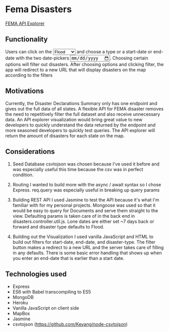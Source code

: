 # Fema Disasters
[FEMA API Explorer](https://radiant-cove-57266.herokuapp.com/disasters?start-date=1953-05-29&end-date=1955-05-30&type=Flood)

## Functionality
Users can click on the <select><option>Flood</option><option> Tornado</option></select> 
and choose a type or a start-date or end-date with the two date-pickers <input type="date">. Choosing certain options will filter out disasters. After choosing options and clicking filter, the app will redirect to a new URL that will display disasters on the map according to the filters
## Motivations

Currently, the Disaster Declarations Summary only has one endpoint and gives out the full data of all states.
A flexible API for FEMA disaster removes the need to repetitively filter the full dataset and also receive unnecessary data. An API explorer visualization would bring great value to new developers to quickly understand the data returned by the endpoint and more seasoned developers to quickly test queries. The API explorer will return the amount of disasters for each state on the map.

## Considerations

1. Seed Database
csvtojson was chosen because I've used it before and was especially useful this time because the csv was in perfect condition. 

2. Routing
I wanted to build more with the async / await syntax so I chose Express. req.query was especially useful in breaking up query params 

3. Building REST API
I used Jasmine to test the API because it's what I'm familiar with for my personal projects. Mongoose was used so that it would be easy to query for Documents and serve them straight to the view. Defaulting params is taken care of in the back end in disasters.controller.util.js. Lone dates are either set ~7 days back or forward and disaster type defaults to Flood. 

4. Building out the Visualization
I used vanilla JavaScript and HTML to build out filters for start-date, end-date, and disaster-type. The filter button makes a redirect to a new URL and the server takes care of filling in any defaults. There is some basic error handling that shows up when you enter an end-date that is earlier than a start date.

## Technologies used

- Express
- ES6 with Babel transcompiling to ES5
- MongoDB
- Heroku
- Vanilla JavaScript on client side
- MapBox 
- Jasmine
- csvtojson (https://github.com/Keyang/node-csvtojson)